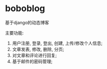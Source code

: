 # boboblog
基于django的动态博客

主要功能: 
1. 用户注册, 登录, 登出, 创建, 上传/修改个人信息; 
2. 文章发表, 修改, 删除, 分页;
3. 对文章和评论进行回复;
4. 基于邮件的密码管理; 

